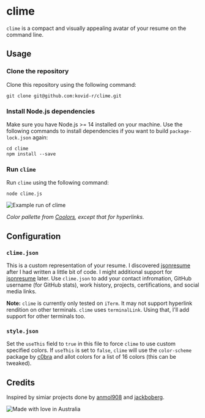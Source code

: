 # clime

`clime` is a compact and visually appealing avatar of your resume on the command line.

## Usage 

### Clone the repository

Clone this repository using the following command:

```shell
git clone git@github.com:kovid-r/clime.git
```

### Install Node.js dependencies

Make sure you have Node.js >= 14 installed on your machine. Use the following commands to install dependencies if you want to build `package-lock.json` again:

```shell
cd clime
npm install --save
```

### Run `clime`

Run `clime` using the following command:

```shell
node clime.js
```

![Example run of clime](https://cdn-images-1.medium.com/max/1600/1*ppHdhzZ9Sx9GE1E2N5ExaQ.png)

*Color pallette from [Coolors](https://coolors.co/e63946-f1faee-a8dadc-457b9d-1d3557), except that for hyperlinks.*

## Configuration

### `clime.json`

This is a custom representation of your resume. I discovered [jsonresume](https://jsonresume.org/) after I had written a little bit of code. I might additional support for [jsonresume](https://jsonresume.org/) later. Use `clime.json` to add your contact infromation, GitHub username (for GitHub stats), work history, projects, certifications, and social media links.

**Note:** `clime` is currently only tested on `iTerm`. It may not support hyperlink rendition on other terminals. `clime` uses `terminalLink`. Using that, I'll add support for other terminals too.

### `style.json`

Set the `useThis` field to `true`  in this file to force `clime` to use custom specified colors. If `useThis` is set to `false`, `clime` will use the `color-scheme` package by [c0bra](https://github.com/c0bra) and allot colors for a list of 16 colors (this can be tweaked).

## Credits

Inspired by simiar projects done by [anmol908](https://github.com/anmol098) and [jackboberg](https://github.com/jackboberg). 

![Made with love in Australia](https://madewithlove.now.sh/au?heart=true&colorA=%23ff0000&colorB=%2300008b&text=Australia)